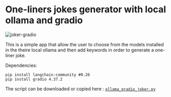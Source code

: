 # One-liners jokes generator with local ollama and gradio
<img  alt="joker-gradio" src="https://github.com/ip-repo/python/assets/123945379/5ba5736b-609d-4b23-84b1-7c193ef10a20">

This is a simple app that allow the user to choose from the models installed in the theire local ollama and then add keywords in order to
generate a one-liner joke.

Dependencies:
```console
pip install langchain-community #0.26
pip install gradio 4.37.2
```
The script can be downloaded or copied here : <a href="https://github.com/ip-repo/python/tree/main/local-ollama-one-liners-jokes">`ollama_gradio_joker.py`</a>
